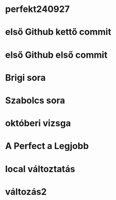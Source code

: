# perfekt240927

# első Github kettő commit


# első Github első commit

# Brigi sora
# Szabolcs sora
# októberi vizsga 
# A Perfect a Legjobb

# local változtatás

# változás2

